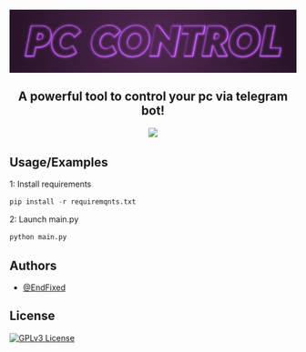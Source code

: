 <h1 align="center">
    <img align="center" src="https://github.com/EndFixed/PC-Control/blob/main/main-logo.png">
</h1>
<h2 align="center">
    A powerful tool to control your pc via telegram bot!
</h2>
<p align= "center">
   <kbd>
   </kbd>
        <img src="https://repobeats.axiom.co/api/embed/ce9d46594fffde4af578875f893a85244d0c2478.svg">
</p>

## Usage/Examples
1: Install requirements
```python
pip install -r requiremqnts.txt
```


2: Launch main.py
```python
python main.py
```


## Authors
- [@EndFixed](https://www.github.com/EndFixed)


## License
[![GPLv3 License](https://img.shields.io/badge/License-GPL%20v3-red.svg?style=flat-square)](https://opensource.org/license/gpl-3-0/)